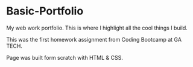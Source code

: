 # Basic-Portfolio
My web work portfolio. This is where I highlight all the cool things I build. 

This was the first homework assignment from Coding Bootcamp at GA TECH.

Page was built form scratch with HTML & CSS. 
